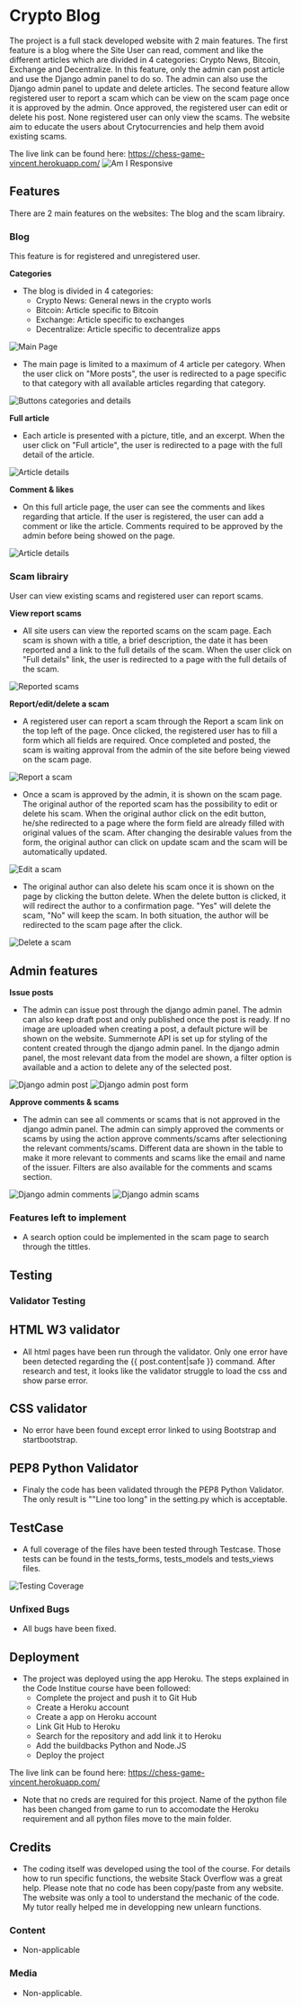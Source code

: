 # Crypto Blog

The project is a full stack developed website with 2 main features. The first feature is a blog where the Site User can read, comment and like the different articles which are divided in 4 categories: Crypto News, Bitcoin, Exchange and Decentralize. In this feature, only the admin can post article and use the Django admin panel to do so. The admin can also use the Django admin panel to update and delete articles. The second feature allow registered user to report a scam which can be view on the scam page once it is approved by the admin. Once approved, the registered user can edit or delete his post. None registered user can only view the scams. The website aim to educate the users about Crytocurrencies and help them avoid existing scams.

The live link can be found here: https://chess-game-vincent.herokuapp.com/
![Am I Responsive](assets/images/amiresponsive.png)

## Features

There are 2 main features on the websites: The blog and the scam librairy.

### Blog

This feature is for registered and unregistered user.

__Categories__

- The blog is divided in 4 categories:
    - Crypto News: General news in the crypto worls
    - Bitcoin: Article specific to Bitcoin
    - Exchange: Article specific to exchanges
    - Decentralize: Article specific to decentralize apps

![Main Page](media/categories.png)

- The main page is limited to a maximum of 4 article per category. When the user click on "More posts", the user is redirected to a page specific to that category with all available articles regarding that category.

![Buttons categories and details](media/buttons.png)

__Full article__

- Each article is presented with a picture, title, and an excerpt. When the user click on "Full article", the user is redirected to a page with the full detail of the article.

![Article details](media/post_detail.png)
 
__Comment & likes__

- On this full article page, the user can see the comments and likes regarding that article. If the user is registered, the user can add a comment or like the article. Comments required to be approved by the admin before being showed on the page.

![Article details](media/comments_likes.png)

### Scam librairy

User can view existing scams and registered user can report scams.

__View report scams__

- All site users can view the reported scams on the scam page. Each scam is shown with a title, a brief description, the date it has been reported and a link to the full details of the scam. When the user click on "Full details" link, the user is redirected to a page with the full details of the scam.

![Reported scams](media/scams.png)

__Report/edit/delete a scam__

- A registered user can report a scam through the Report a scam link on the top left of the page. Once clicked, the registered user has to fill a form which all fields are required. Once completed and posted, the scam is waiting approval from the admin of the site before being viewed on the scam page.

![Report a scam](media/report_scam.png)

- Once a scam is approved by the admin, it is shown on the scam page. The original author of the reported scam has the possibility to edit or delete his scam. When the original author click on the edit button, he/she redirected to a page where the form field are already filled with original values of the scam. After changing the desirable values from the form, the original author can click on update scam and the scam will be automatically updated.

![Edit a scam](media/edit_scam.png)

- The original author can also delete his scam once it is shown on the page by clicking the button delete. When the delete button is clicked, it will redirect the  author to a confirmation page. "Yes" will delete the scam, "No" will keep the scam. In both situation, the author will be redirected to the scam page after the click.

![Delete a scam](media/Delete_scam.png)

## Admin features

__Issue posts__

- The admin can issue post through the django admin panel. The admin can also keep draft post and only published once the post is ready. If no image are uploaded when creating a post, a default picture will be shown on the website. Summernote API is set up for styling of the content created through the django admin panel. In the django admin panel, the most relevant data from the model are shown, a filter option is available and a action to delete any of the selected post.

![Django admin post](media/posts.png)
![Django admin post form](media/issue_post.png)

__Approve comments & scams__

- The admin can see all comments or scams that is not approved in the django admin panel. The admin can simply approved the comments or scams by using the action approve comments/scams after selectioning the relevant comments/scams. Different data are shown in the table to make it more relevant to comments and scams like the email and name of the issuer. Filters are also available for the comments and scams section.

![Django admin comments](media/comments.png)
![Django admin scams](media/scams_admin.png)

### Features left to implement

- A search option could be implemented in the scam page to search through the tittles.


## Testing


### Validator Testing

## HTML W3 validator

- All html pages have been run through the validator. Only one error have been detected regarding the {{ post.content|safe }} command. After research and test, it looks like the validator struggle to load the css and show parse error.

## CSS validator

- No error have been found except error linked to using Bootstrap and startbootstrap.

## PEP8 Python Validator

- Finaly the code has been validated through the PEP8 Python Validator. The only result is ""Line too long" in the setting.py which is acceptable.

## TestCase

- A full coverage of the files have been tested through Testcase. Those tests can be found in the tests_forms, tests_models and tests_views files.


![Testing Coverage](media/testing_coverage.png)

### Unfixed Bugs

 - All bugs have been fixed.

## Deployment

- The project was deployed using the app Heroku. The steps explained in the Code Institue course have been followed:
    - Complete the project and push it to Git Hub
    - Create a Heroku account
    - Create a app on Heroku account
    - Link Git Hub to Heroku
    - Search for the repository and add link it to Heroku
    - Add the buildbacks Python and Node.JS
    - Deploy the project

The live link can be found here: https://chess-game-vincent.herokuapp.com/

- Note that no creds are required for this project. Name of the python file has been changed from game to run to accomodate the Heroku requirement and all python files move to the main folder.

## Credits

- The coding itself was developed using the tool of the course. For details how to run specific functions, the website Stack Overflow was a great help. Please note that no code has been copy/paste from any website. The website was only a tool to understand the mechanic of the code. My tutor really helped me in developping new unlearn functions.

### Content

- Non-applicable

### Media

- Non-applicable.


